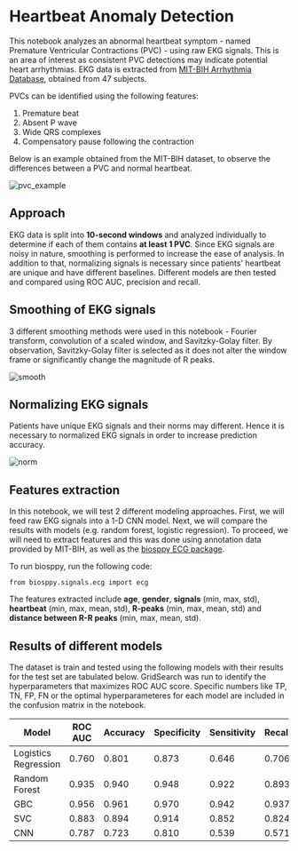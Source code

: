 # Heartbeat Anomaly Detection
This notebook analyzes an abnormal heartbeat symptom - named Premature Ventricular Contractions (PVC) - using raw EKG signals. This is an area of interest as consistent PVC detections may indicate potential heart arrhythmias. EKG data is extracted from [MIT-BIH Arrhythmia Database](https://physionet.org/physiobank/database/mitdb/), obtained from 47 subjects.

PVCs can be identified using the following features:
1. Premature beat
2. Absent P wave
3. Wide QRS complexes
4. Compensatory pause following the contraction

Below is an example obtained from the MIT-BIH dataset, to observe the differences between a PVC and normal heartbeat.

![pvc_example](https://user-images.githubusercontent.com/42630569/52937160-351d0400-3313-11e9-9a5f-740797694c7a.png)

## Approach

EKG data is split into **10-second windows** and analyzed individually to determine if each of them contains **at least 1 PVC**. Since EKG signals are noisy in nature, smoothing is performed to increase the ease of analysis. In addition to that, normalizing signals is necessary since patients' heartbeat are unique and have different baselines. Different models are then tested and compared using ROC AUC, precision and recall.

## Smoothing of EKG signals

3 different smoothing methods were used in this notebook - Fourier transform, convolution of a scaled window, and Savitzky-Golay filter. By observation, Savitzky-Golay filter is selected as it does not alter the window frame or significantly change the magnitude of R peaks.

![smooth](https://user-images.githubusercontent.com/42630569/52937747-d8224d80-3314-11e9-9638-c07ab88e68f4.png)

## Normalizing EKG signals

Patients have unique EKG signals and their norms may different. Hence it is necessary to normalized EKG signals in order to increase prediction accuracy.

![norm](https://user-images.githubusercontent.com/42630569/52937911-2899ab00-3315-11e9-903e-f37769a94aa3.png)

## Features extraction

In this notebook, we will test 2 different modeling approaches. First, we will feed raw EKG signals into a 1-D CNN model. Next, we will compare the results with models (e.g. random forest, logistic regression). To proceed, we will need to extract features and this was done using annotation data provided by MIT-BIH, as well as the [biosppy ECG package](https://biosppy.readthedocs.io/en/stable/biosppy.signals.html#biosppy-signals-ecg).

To run biosppy, run the following code:
```
from biosppy.signals.ecg import ecg
```

The features extracted include **age**, **gender**, **signals** (min, max, std), **heartbeat** (min, max, mean, std), **R-peaks** (min, max, mean, std) and **distance between R-R peaks** (min, max, mean, std).


## Results of different models

The dataset is train and tested using the following models with their results for the test set are tabulated below. GridSearch was run to identify the hyperparameters that maximizes ROC AUC score. Specific numbers like TP, TN, FP, FN or the optimal hyperparameteres for each model are included in the confusion matrix in the notebook. 

| Model | ROC AUC | Accuracy | Specificity | Sensitivity | Recall | Precision |
| --- | --- | --- | --- | --- | --- | --- |
| Logistics Regression | 0.760 | 0.801 | 0.873 | 0.646 | 0.706 | 0.646 |
| Random Forest | 0.935 | 0.940 | 0.948 | 0.922 | 0.893 | 0.922 |
| GBC | 0.956 | 0.961 | 0.970 | 0.942 | 0.937 | 0.942 |
| SVC | 0.883 | 0.894 | 0.914 | 0.852 | 0.824 | 0.852 |
| CNN | 0.787 | 0.723 | 0.810 | 0.539 | 0.571 | 0.539 |

